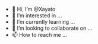 - 👋 Hi, I’m @Xayato
- 👀 I’m interested in ...
- 🌱 I’m currently learning ...
- 💞️ I’m looking to collaborate on ...
- 📫 How to reach me ...

<!---
Xayato/Xayato is a ✨ special ✨ repository because its `README.md` (this file) appears on your GitHub profile.
You can click the Preview link to take a look at your changes.
--->
